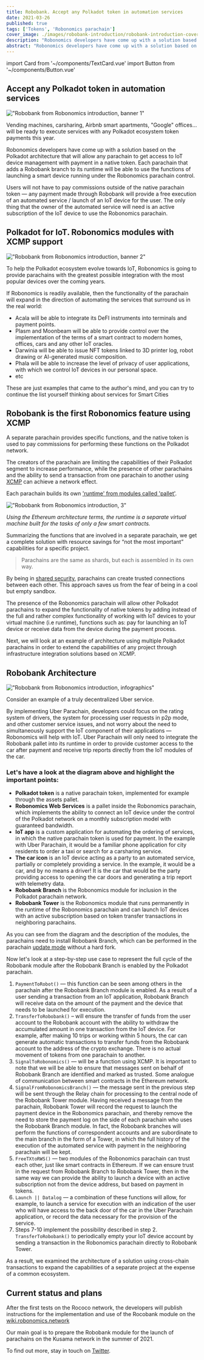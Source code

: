 ```yaml
---
title: Robobank. Accept any Polkadot token in automation services
date: 2021-03-26
published: true
tags: ['Tokens', 'Robonomics parachain']
cover_image: ./images/robobank-introduction/robobank-introduction-cover.jpeg
description: "Robonomics developers have come up with a solution based on the Polkadot architecture that will allow any parachain to get access to IoT device management with payment in a native token"
abstract: "Robonomics developers have come up with a solution based on the Polkadot architecture that will allow any parachain to get access to IoT device management with payment in a native token"
---
```

import Card from '~/components/TextCard.vue'
import Button from '~/components/Button.vue'

<section class="animate-inside" v-in-viewport.once>

## Accept any Polkadot token in automation services

</section>

<section class="animate-inside" v-in-viewport.once>

!["Robobank from Robonomics introduction, banner 1"](./images/robobank-introduction/robobank-introduction-banner-1.jpeg)

</section>

Vending machines, carsharing, Airbnb smart apartments, "Google" offices... will be ready to execute services with any Polkadot ecosystem token payments this year.

Robonomics developers have come up with a solution based on the Polkadot architecture that will allow any parachain to get access to IoT device management with payment in a native token. Each parachain that adds a Robobank branch to its runtime will be able to use the functions of launching a smart device running under the Robonomics parachain control.


Users will not have to pay commissions outside of the native parachain token  — any payment made through Robobank will provide a free execution of an automated service / launch of an IoT device for the user. The only thing that the owner of the automated service will need is an active subscription of the IoT device to use the Robonomics parachain.

<section class="animate-inside" v-in-viewport.once>

## Polkadot for IoT. Robonomics modules with XCMP support

</section>

<section class="animate-inside" v-in-viewport.once>

!["Robobank from Robonomics introduction, banner 2"](./images/robobank-introduction/robobank-introduction-banner-2.jpeg)

</section>

To help the Polkadot ecosystem evolve towards IoT, Robonomics is going to provide parachains with the greatest possible integration with the most popular devices over the coming years.


If Robonomics is readily available, then the functionality of the parachain will expand in the direction of automating the services that surround us in the real world:


* Acala will be able to integrate its DeFI instruments into terminals and payment points.
* Plasm and Moonbeam will be able to provide control over the implementation of the terms of a smart contract to modern homes, offices, cars and any other IoT oracles.
* Darwinia will be able to issue NFT tokens linked to 3D printer log, robot drawing or AI-generated music composition.
* Phala will be able to increase the level of privacy of user applications, with which we control IoT devices in our personal space.
* etc


These are just examples that came to the author's mind, and you can try to continue the list yourself thinking about services for Smart Cities

<section class="animate-inside" v-in-viewport.once>

## Robobank is the first Robonomics feature using XCMP

</section>


A separate parachain provides specific functions, and the native token is used to pay commissions for performing these functions on the Polkadot network.

The creators of the parachain are limiting the capabilities of their Polkadot segment to increase performance, while the presence of other parachains and the ability to send a transaction from one parachain to another using [XCMP](https://wiki.polkadot.network/docs/en/learn-crosschain) can achieve a network effect.

Each parachain builds its own ['runtime' from modules called 'pallet'](https://substrate.dev/docs/en/knowledgebase/runtime/).

<section class="animate-inside" v-in-viewport.once>

!["Robobank from Robonomics introduction, 3"](./images/robobank-introduction/robobank-introduction-3.png)

*Using the Ethereum architecture terms, the runtime is a separate virtual machine built for the tasks of only a few smart contracts.*

</section>

Summarizing the functions that are involved in a separate parachain, we get a complete solution with resource savings for “not the most important” capabilities for a specific project.

<section class="animate-inside" v-in-viewport.once>

> Parachains are the same as shards, but each is assembled in its own way.

</section>

By being in [shared security](https://wiki.polkadot.network/docs/en/learn-security#shared-security), parachains can create trusted connections between each other. This approach saves us from the fear of being in a cool but empty sandbox.

The presence of the Robonomics parachain will allow other Polkadot parachains to expand the functionality of native tokens by adding instead of the full and rather complex functionality of working with IoT devices to your virtual machine (i.e runtime), functions such as: pay for launching an IoT device or receive data from the device during the payment process.

Next, we will look at an example of architecture using multiple Polkadot parachains in order to extend the capabilities of any project through infrastructure integration solutions based on XCMP.

<section class="animate-inside" v-in-viewport.once>

## Robobank Architecture

</section>

<section class="animate-inside" v-in-viewport.once>

!["Robobank from Robonomics introduction, infographics"](./images/robobank-introduction/robobank-introduction-infographics.png)

</section>

Consider an example of a truly decentralized Uber service.

By implementing Uber Parachain, developers could focus on the rating system of drivers, the system for processing user requests in p2p mode, and other customer service issues, and not worry about the need to simultaneously support the IoT component of their applications — Robonomics will help with IoT. Uber Parachain will only need to integrate the Robobank pallet into its runtime in order to provide customer access to the car after payment and receive trip reports directly from the IoT modules of the car.

### Let's have a look at the diagram above and highlight the important points:

* **Polkadot token** is a native parachain token, implemented for example through the assets pallet.
* **Robonomics Web Services** is a pallet inside the Robonomics parachain, which implements the ability to connect an IoT device under the control of the Polkadot network on a monthly subscription model with guaranteed bandwidth.
* **IoT app** is a custom application for automating the ordering of services, in which the native parachain token is used for payment. In the example with Uber Parachain, it would be a familiar phone application for city residents to order a taxi or search for a carsharing service.
* **The car icon** is an IoT device acting as a party to an automated service, partially or completely providing a service. In the example, it would be a car, and by no means a driver! It is the car that would be the party providing access to opening the car doors and generating a trip report with telemetry data.
* **Robobank Branch** is the Robonomics module for inclusion in the Polkadot parachain network.
* **Robobank Tower** is the Robonomics module that runs permanently in the runtime of the Robonomics parachain and can launch IoT devices with an active subscription based on token transfer transactions in neighboring parachains.

As you can see from the diagram and the description of the modules, the parachains need to install Robobank Branch, which can be performed in the parachain [update mode](https://wiki.polkadot.network/docs/en/build-protocol-info#runtime-upgrades) without a hard fork.

Now let's look at a step-by-step use case to represent the full cycle of the Robobank module after the Robobank Branch is enabled by the Polkadot parachain.

1. `PaymentToRobot()` — this function can be seen among others in the parachain after the Robobank Branch module is enabled. As a result of a user sending a transaction from an IoT application, Robobank Branch will receive data on the amount of the payment and the device that needs to be launched for execution.
2. `TransferToRobobank()` – will ensure the transfer of funds from the user account to the Robobank account with the ability to withdraw the accumulated amount in one transaction from the IoT device. For example, after making 10 trips or working within 5 hours, the car can generate automatic transactions to transfer funds from the Robobank account to the address of the crypto exchange. There is no actual movement of tokens from one parachain to another.
3. `SignalToRobonomics()` — will be a function using XCMP. It is important to note that we will be able to ensure that messages sent on behalf of Robobank Branch are identified and marked as trusted. Some analogue of communication between smart contracts in the Ethereum network.
4. `SignalFromRobonomicsBranch()`  — the message sent in the previous step will be sent through the Relay chain for processing to the central node of the Robobank Tower module. Having received a message from the parachain, Robobank Tower will record the request to launch the payment device in the Robonomics parachain, and thereby remove the need to store the payment log on the side of each parachain who uses the Robobank Branch module. In fact, the Robobank branches will perform the functions of correspondent accounts and are subordinate to the main branch in the form of a Tower, in which the full history of the execution of the automated service with payment in the neighboring parachain will be kept.
5. `FreeTXtoRWS()` — two modules of the Robonomics parachain can trust each other, just like smart contracts in Ethereum. If we can ensure trust in the request from Robobank Branch to Robobank Tower, then in the same way we can provide the ability to launch a device with an active subscription not from the device address, but based on payment in tokens.
6. `Launch || Datalog` — a combination of these functions will allow, for example, to launch a service for execution with an indication of the user who will have access to the back door of the car in the Uber Parachain application, or record the data necessary for the provision of the service.
7. Steps 7-10 implement the possibility described in step 2. `TransferToRobobank()` to periodically empty your IoT device account by sending a transaction in the Robonomics parachain directly to Robobank Tower.

As a result, we examined the architecture of a solution using cross-chain transactions to expand the capabilities of a separate project at the expense of a common ecosystem.

<section class="animate-inside" v-in-viewport.once>

## Current status and plans

</section>

After the first tests on the Rococo network, the developers will publish instructions for the implementation and use of the Rocobank module on the [wiki.robonomics.network](https://wiki.robonomics.network/)

Our main goal is to prepare the Robobank module for the launch of parachains on the Kusama network in the summer of 2021.

To find out more, stay in touch on [Twitter](https://twitter.com/AIRA_Robonomics).